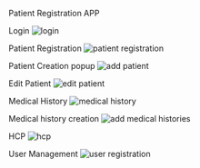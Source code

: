 Patient Registration APP

Login
![login](https://github.com/user-attachments/assets/0851f8c8-4aa2-4c08-a535-bce4bf9250f9)


Patient Registration
![patient registration](https://github.com/user-attachments/assets/d44291e1-2fb9-4862-bcd5-ea35133b78e7)

Patient Creation popup
![add patient](https://github.com/user-attachments/assets/d7413299-403f-457c-b8c7-c124cf03058e)

Edit Patient
![edit patient](https://github.com/user-attachments/assets/287d5387-6aed-445b-a330-0349f373ef2c)

Medical History
![medical history](https://github.com/user-attachments/assets/684dce03-c47c-4b3e-ab1f-7143e780040f)

Medical history creation
![add medical histories](https://github.com/user-attachments/assets/90c95642-8fc9-4fba-9e1d-6ee793b9d32f)

HCP
![hcp](https://github.com/user-attachments/assets/d72b16b6-4f75-4c32-958a-05b5854a4bc9)

User Management
![user registration](https://github.com/user-attachments/assets/022e1491-15a1-45de-b13f-ca45b68e51b1)

